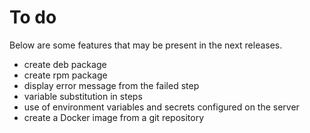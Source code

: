 # To do

Below are some features that may be present in the next releases.

* create deb package
* create rpm package
* display error message from the failed step
* variable substitution in steps
* use of environment variables and secrets configured on the server
* create a Docker image from a git repository

